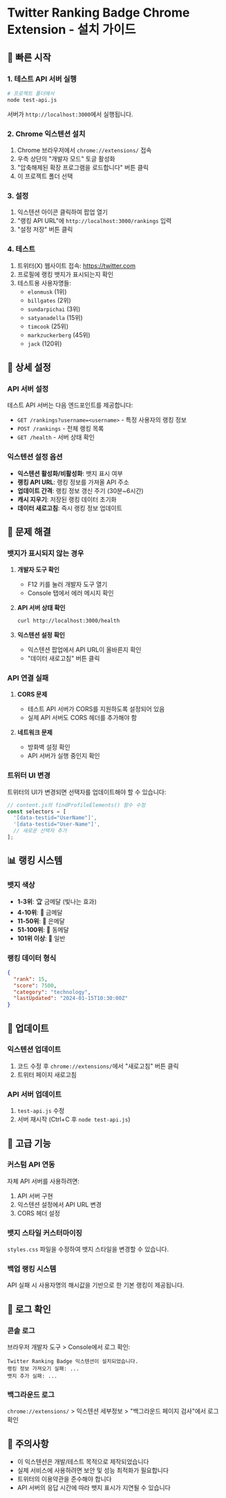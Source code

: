 # Twitter Ranking Badge Chrome Extension - 설치 가이드

## 🚀 빠른 시작

### 1. 테스트 API 서버 실행
```bash
# 프로젝트 폴더에서
node test-api.js
```

서버가 `http://localhost:3000`에서 실행됩니다.

### 2. Chrome 익스텐션 설치

1. Chrome 브라우저에서 `chrome://extensions/` 접속
2. 우측 상단의 "개발자 모드" 토글 활성화
3. "압축해제된 확장 프로그램을 로드합니다" 버튼 클릭
4. 이 프로젝트 폴더 선택

### 3. 설정

1. 익스텐션 아이콘 클릭하여 팝업 열기
2. "랭킹 API URL"에 `http://localhost:3000/rankings` 입력
3. "설정 저장" 버튼 클릭

### 4. 테스트

1. 트위터(X) 웹사이트 접속: https://twitter.com
2. 프로필에 랭킹 뱃지가 표시되는지 확인
3. 테스트용 사용자명들:
   - `elonmusk` (1위)
   - `billgates` (2위)
   - `sundarpichai` (3위)
   - `satyanadella` (15위)
   - `timcook` (25위)
   - `markzuckerberg` (45위)
   - `jack` (120위)

## 🔧 상세 설정

### API 서버 설정

테스트 API 서버는 다음 엔드포인트를 제공합니다:

- `GET /rankings?username=<username>` - 특정 사용자의 랭킹 정보
- `POST /rankings` - 전체 랭킹 목록
- `GET /health` - 서버 상태 확인

### 익스텐션 설정 옵션

- **익스텐션 활성화/비활성화**: 뱃지 표시 여부
- **랭킹 API URL**: 랭킹 정보를 가져올 API 주소
- **업데이트 간격**: 랭킹 정보 갱신 주기 (30분~6시간)
- **캐시 지우기**: 저장된 랭킹 데이터 초기화
- **데이터 새로고침**: 즉시 랭킹 정보 업데이트

## 🐛 문제 해결

### 뱃지가 표시되지 않는 경우

1. **개발자 도구 확인**
   - F12 키를 눌러 개발자 도구 열기
   - Console 탭에서 에러 메시지 확인

2. **API 서버 상태 확인**
   ```bash
   curl http://localhost:3000/health
   ```

3. **익스텐션 설정 확인**
   - 익스텐션 팝업에서 API URL이 올바른지 확인
   - "데이터 새로고침" 버튼 클릭

### API 연결 실패

1. **CORS 문제**
   - 테스트 API 서버가 CORS를 지원하도록 설정되어 있음
   - 실제 API 서버도 CORS 헤더를 추가해야 함

2. **네트워크 문제**
   - 방화벽 설정 확인
   - API 서버가 실행 중인지 확인

### 트위터 UI 변경

트위터의 UI가 변경되면 선택자를 업데이트해야 할 수 있습니다:

```javascript
// content.js의 findProfileElements() 함수 수정
const selectors = [
  '[data-testid="UserName"]',
  '[data-testid="User-Name"]',
  // 새로운 선택자 추가
];
```

## 📊 랭킹 시스템

### 뱃지 색상

- **1-3위**: 🏆 금메달 (빛나는 효과)
- **4-10위**: 🥇 금메달
- **11-50위**: 🥈 은메달
- **51-100위**: 🥉 동메달
- **101위 이상**: 🏅 일반

### 랭킹 데이터 형식

```json
{
  "rank": 15,
  "score": 7500,
  "category": "technology",
  "lastUpdated": "2024-01-15T10:30:00Z"
}
```

## 🔄 업데이트

### 익스텐션 업데이트

1. 코드 수정 후 `chrome://extensions/`에서 "새로고침" 버튼 클릭
2. 트위터 페이지 새로고침

### API 서버 업데이트

1. `test-api.js` 수정
2. 서버 재시작 (Ctrl+C 후 `node test-api.js`)

## 🎯 고급 기능

### 커스텀 API 연동

자체 API 서버를 사용하려면:

1. API 서버 구현
2. 익스텐션 설정에서 API URL 변경
3. CORS 헤더 설정

### 뱃지 스타일 커스터마이징

`styles.css` 파일을 수정하여 뱃지 스타일을 변경할 수 있습니다.

### 백업 랭킹 시스템

API 실패 시 사용자명의 해시값을 기반으로 한 기본 랭킹이 제공됩니다.

## 📝 로그 확인

### 콘솔 로그

브라우저 개발자 도구 > Console에서 로그 확인:

```
Twitter Ranking Badge 익스텐션이 설치되었습니다.
랭킹 정보 가져오기 실패: ...
뱃지 추가 실패: ...
```

### 백그라운드 로그

`chrome://extensions/` > 익스텐션 세부정보 > "백그라운드 페이지 검사"에서 로그 확인

## 🚨 주의사항

- 이 익스텐션은 개발/테스트 목적으로 제작되었습니다
- 실제 서비스에 사용하려면 보안 및 성능 최적화가 필요합니다
- 트위터의 이용약관을 준수해야 합니다
- API 서버의 응답 시간에 따라 뱃지 표시가 지연될 수 있습니다 